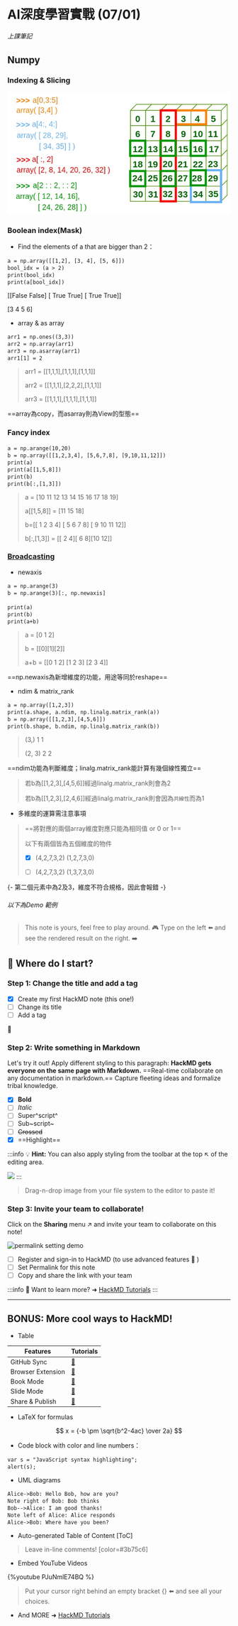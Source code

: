 # AI深度學習實戰 (07/01)

###### 上課筆記
## Numpy
### Indexing & Slicing
![](./img/Numpy1.jpg)

### Boolean index(Mask)
- Find the elements of a that are bigger than 2：
```javascript=0
a = np.array([[1,2], [3, 4], [5, 6]])
bool_idx = (a > 2)
print(bool_idx)
print(a[bool_idx]) 
```
[[False False]
 [ True  True]
 [ True  True]]
 
[3 4 5 6]

- array & as array
```javascript=4
arr1 = np.ones((3,3))
arr2 = np.array(arr1)
arr3 = np.asarray(arr1)
arr1[1] = 2
```
> arr1 = [[1,1,1],[1,1,1],[1,1,1]]
>
> arr2 = [[1,1,1],[2,2,2],[1,1,1]]
>
> arr3 = [[1,1,1],[1,1,1],[1,1,1]]

==array為copy，而asarray則為View的型態==

### Fancy index
```javascript=8
a = np.arange(10,20)
b = np.array([[1,2,3,4], [5,6,7,8], [9,10,11,12]])
print(a)
print(a[[1,5,8]])
print(b)  
print(b[:,[1,3]])
```
> a = [10 11 12 13 14 15 16 17 18 19]
> 
> a[[1,5,8]] = [11 15 18]
> 
> b=[[ 1  2  3  4]
 [ 5  6  7  8]
 [ 9 10 11 12]]
>
> b[:,[1,3]] = [[ 2  4][ 6  8][10 12]]


### [Broadcasting](https://jakevdp.github.io/PythonDataScienceHandbook/02.05-computation-on-arrays-broadcasting.html)
- newaxis
```javascript=14
a = np.arange(3)
b = np.arange(3)[:, np.newaxis]

print(a)
print(b)
print(a+b)
```
>a = [0 1 2]
>
>b = [[0][1][2]]
>
>a+b = [[0 1 2]
 [1 2 3]
 [2 3 4]]

==np.newaxis為新增維度的功能，用途等同於reshape==

- ndim & matrix_rank 
```javascript=20
a = np.array([1,2,3])
print(a.shape, a.ndim, np.linalg.matrix_rank(a))
b = np.array([[1,2,3],[4,5,6]])
print(b.shape, b.ndim, np.linalg.matrix_rank(b))
```
>(3,) 1 1
>
>(2, 3) 2 2

==ndim功能為判斷維度；linalg.matrix_rank能計算有幾個線性獨立==
> 若b為[[1,2,3],[4,5,6]]經過linalg.matrix_rank則會為2
> 
> 若b為[[1,2,3],[2,4,6]]經過linalg.matrix_rank則會因為`共線性`而為1

- 多維度的運算需注意事項
> ==將對應的兩個array維度對應只能為相同值 or 0 or 1==
> 
> 以下有兩個皆為五個維度的物件
> 
>- [x] (4,2,7,3,2)
> (1,2,7,3,0)
> 
>- [ ] (4,2,7,3,2)
>(1,3,7,3,0) 

{- 第二個元素中為2及3，維度不符合規格，因此會報錯 -}

###### 以下為Demo 範例
> This note is yours, feel free to play around.  :video_game: 
> Type on the left :arrow_left: and see the rendered result on the right. :arrow_right: 

## :memo: Where do I start?

### Step 1: Change the title and add a tag

- [x] Create my first HackMD note (this one!)
- [ ] Change its title
- [ ] Add a tag

:rocket: 

### Step 2: Write something in Markdown

Let's try it out!
Apply different styling to this paragraph:
**HackMD gets everyone on the same page with Markdown.** ==Real-time collaborate on any documentation in markdown.== Capture fleeting ideas and formalize tribal knowledge.

- [x] **Bold**
- [ ] *Italic*
- [ ] Super^script^
- [ ] Sub~script~
- [ ] ~~Crossed~~
- [x] ==Highlight==

:::info
:bulb: **Hint:** You can also apply styling from the toolbar at the top :arrow_upper_left: of the editing area.

![](https://i.imgur.com/Cnle9f9.png)
:::

> Drag-n-drop image from your file system to the editor to paste it!

### Step 3: Invite your team to collaborate!

Click on the <i class="fa fa-share-alt"></i> **Sharing** menu :arrow_upper_right: and invite your team to collaborate on this note!

![permalink setting demo](https://i.imgur.com/PjUhQBB.gif)

- [ ] Register and sign-in to HackMD (to use advanced features :tada: ) 
- [ ] Set Permalink for this note
- [ ] Copy and share the link with your team

:::info
:pushpin: Want to learn more? ➜ [HackMD Tutorials](https://hackmd.io/c/tutorials) 
:::

---

## BONUS: More cool ways to HackMD!

- Table

| Features          | Tutorials               |
| ----------------- |:----------------------- |
| GitHub Sync       | [:link:][GitHub-Sync]   |
| Browser Extension | [:link:][HackMD-it]     |
| Book Mode         | [:link:][Book-mode]     |
| Slide Mode        | [:link:][Slide-mode]    | 
| Share & Publish   | [:link:][Share-Publish] |

[GitHub-Sync]: https://hackmd.io/c/tutorials/%2Fs%2Flink-with-github
[HackMD-it]: https://hackmd.io/c/tutorials/%2Fs%2Fhackmd-it
[Book-mode]: https://hackmd.io/c/tutorials/%2Fs%2Fhow-to-create-book
[Slide-mode]: https://hackmd.io/c/tutorials/%2Fs%2Fhow-to-create-slide-deck
[Share-Publish]: https://hackmd.io/c/tutorials/%2Fs%2Fhow-to-publish-note

- LaTeX for formulas

$$
x = {-b \pm \sqrt{b^2-4ac} \over 2a}
$$

- Code block with color and line numbers：
```javascript=16
var s = "JavaScript syntax highlighting";
alert(s);
```

- UML diagrams
```sequence
Alice->Bob: Hello Bob, how are you?
Note right of Bob: Bob thinks
Bob-->Alice: I am good thanks!
Note left of Alice: Alice responds
Alice->Bob: Where have you been?
```
- Auto-generated Table of Content
[ToC]

> Leave in-line comments! [color=#3b75c6]

- Embed YouTube Videos

{%youtube PJuNmlE74BQ %}

> Put your cursor right behind an empty bracket {} :arrow_left: and see all your choices.

- And MORE ➜ [HackMD Tutorials](https://hackmd.io/c/tutorials)
